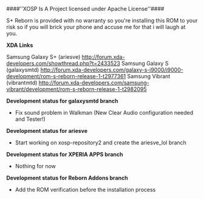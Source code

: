 ####''XOSP Is A Project licensed under Apache License''####

S+ Reborn is provided with no warranty so you're installing this ROM to your risk so if you will brick your phone and accuse me for that i will laugh at you.

**XDA Links**

Samsung Galaxy S+ (ariesve)  http://forum.xda-developers.com/showthread.php?t=2433523
Samsung Galaxy S (galaxysmtd) http://forum.xda-developers.com/galaxy-s-i9000/i9000-development/rom-s-reborn-release-1-t2977361
Samsung Vibrant (vibrantmtd) http://forum.xda-developers.com/samsung-vibrant/development/rom-s-reborn-release-1-t2982095


**Development status for galaxysmtd branch**

- Fix sound problem in Walkman (New Clear Audio configuration needed and Tester!)

**Development status for ariesve**

- Start working on xosp-repository2 and create the ariesve_lol branch

**Development status for XPERIA APPS branch**

- Nothing for now 

**Development status for Reborn Addons branch**

- Add the ROM verification before the installation process